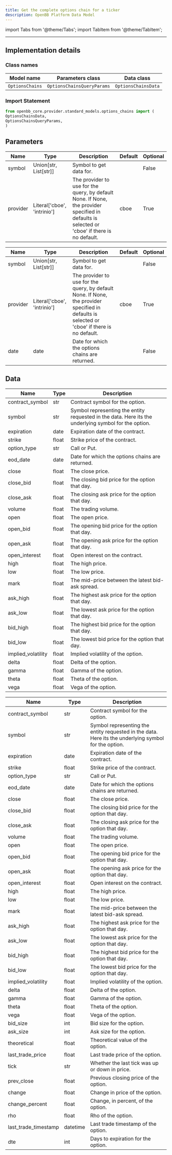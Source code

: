 ```yaml
---
title: Get the complete options chain for a ticker
description: OpenBB Platform Data Model
---
```


<!-- markdownlint-disable MD012 MD031 MD033 -->

import Tabs from '@theme/Tabs';
import TabItem from '@theme/TabItem';

---

## Implementation details

### Class names

| Model name | Parameters class | Data class |
| ---------- | ---------------- | ---------- |
| `OptionsChains` | `OptionsChainsQueryParams` | `OptionsChainsData` |

### Import Statement

```python
from openbb_core.provider.standard_models.options_chains import (
OptionsChainsData,
OptionsChainsQueryParams,
)
```

## Parameters

<Tabs>
<TabItem value="standard" label="Standard">

| Name | Type | Description | Default | Optional |
| ---- | ---- | ----------- | ------- | -------- |
| symbol | Union[str, List[str]] | Symbol to get data for. |  | False |
| provider | Literal['cboe', 'intrinio'] | The provider to use for the query, by default None. If None, the provider specified in defaults is selected or 'cboe' if there is no default. | cboe | True |
</TabItem>

<TabItem value='intrinio' label='intrinio'>

| Name | Type | Description | Default | Optional |
| ---- | ---- | ----------- | ------- | -------- |
| symbol | Union[str, List[str]] | Symbol to get data for. |  | False |
| provider | Literal['cboe', 'intrinio'] | The provider to use for the query, by default None. If None, the provider specified in defaults is selected or 'cboe' if there is no default. | cboe | True |
| date | date | Date for which the options chains are returned. |  | False |
</TabItem>

</Tabs>

## Data

<Tabs>
<TabItem value="standard" label="Standard">

| Name | Type | Description |
| ---- | ---- | ----------- |
| contract_symbol | str | Contract symbol for the option. |
| symbol | str | Symbol representing the entity requested in the data. Here its the underlying symbol for the option. |
| expiration | date | Expiration date of the contract. |
| strike | float | Strike price of the contract. |
| option_type | str | Call or Put. |
| eod_date | date | Date for which the options chains are returned. |
| close | float | The close price. |
| close_bid | float | The closing bid price for the option that day. |
| close_ask | float | The closing ask price for the option that day. |
| volume | float | The trading volume. |
| open | float | The open price. |
| open_bid | float | The opening bid price for the option that day. |
| open_ask | float | The opening ask price for the option that day. |
| open_interest | float | Open interest on the contract. |
| high | float | The high price. |
| low | float | The low price. |
| mark | float | The mid-price between the latest bid-ask spread. |
| ask_high | float | The highest ask price for the option that day. |
| ask_low | float | The lowest ask price for the option that day. |
| bid_high | float | The highest bid price for the option that day. |
| bid_low | float | The lowest bid price for the option that day. |
| implied_volatility | float | Implied volatility of the option. |
| delta | float | Delta of the option. |
| gamma | float | Gamma of the option. |
| theta | float | Theta of the option. |
| vega | float | Vega of the option. |
</TabItem>

<TabItem value='cboe' label='cboe'>

| Name | Type | Description |
| ---- | ---- | ----------- |
| contract_symbol | str | Contract symbol for the option. |
| symbol | str | Symbol representing the entity requested in the data. Here its the underlying symbol for the option. |
| expiration | date | Expiration date of the contract. |
| strike | float | Strike price of the contract. |
| option_type | str | Call or Put. |
| eod_date | date | Date for which the options chains are returned. |
| close | float | The close price. |
| close_bid | float | The closing bid price for the option that day. |
| close_ask | float | The closing ask price for the option that day. |
| volume | float | The trading volume. |
| open | float | The open price. |
| open_bid | float | The opening bid price for the option that day. |
| open_ask | float | The opening ask price for the option that day. |
| open_interest | float | Open interest on the contract. |
| high | float | The high price. |
| low | float | The low price. |
| mark | float | The mid-price between the latest bid-ask spread. |
| ask_high | float | The highest ask price for the option that day. |
| ask_low | float | The lowest ask price for the option that day. |
| bid_high | float | The highest bid price for the option that day. |
| bid_low | float | The lowest bid price for the option that day. |
| implied_volatility | float | Implied volatility of the option. |
| delta | float | Delta of the option. |
| gamma | float | Gamma of the option. |
| theta | float | Theta of the option. |
| vega | float | Vega of the option. |
| bid_size | int | Bid size for the option. |
| ask_size | int | Ask size for the option. |
| theoretical | float | Theoretical value of the option. |
| last_trade_price | float | Last trade price of the option. |
| tick | str | Whether the last tick was up or down in price. |
| prev_close | float | Previous closing price of the option. |
| change | float | Change in  price of the option. |
| change_percent | float | Change, in percent, of the option. |
| rho | float | Rho of the option. |
| last_trade_timestamp | datetime | Last trade timestamp of the option. |
| dte | int | Days to expiration for the option. |
</TabItem>

</Tabs>
